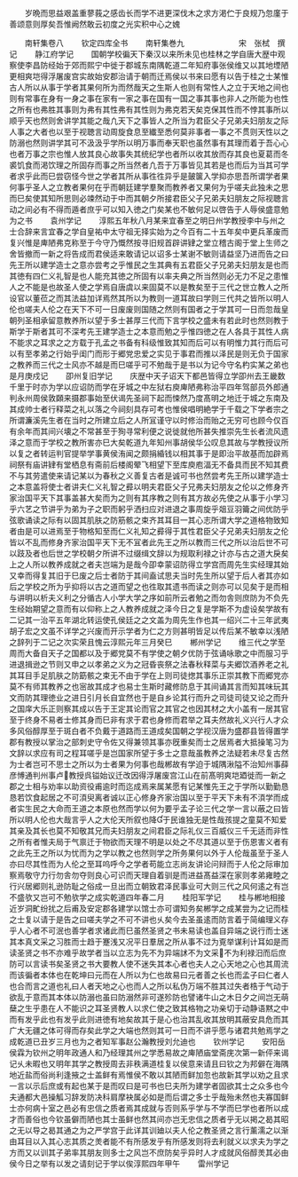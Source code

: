 <!-- { "loadSidebar": true } -->
　　岁晩而思益艰盖重蓼莪之感齿长而学不进更深伐木之求方渇伫于良规乃忽廑于善颂意则厚矣吾惟阙然敢云初度之光实积中心之媿






　　南轩集卷八
　　钦定四库全书
　　南轩集巻九　　　　　　　宋　张栻　撰记
　　静江府学记
　　国朝学校徧天下秦汉以来所未见也桂林之学自唐大歴中观察使李昌防经始于郊而熙宁中徙于郡城东南隅乾道二年知府事张侯维又以其地堙陋更相爽垲得浮屠废宫实故始安郡治请于朝而迁焉侯以书来曰愿有以告于桂之士某惟古人所以从事于学者其果何所为而然哉天之生斯人也则有常性人之立于天地之间也则有常事在身有一身之事在家有一家之事在国有一国之事其事也非人之所能为也性之所有也弗胜其事则为弗有其性弗有其性则为弗克若天矣克保其性而不悖其事所以顺乎天也然则舍讲学其能之哉凢天下之事皆人之所当为君臣父子兄弟夫妇朋友之际人事之大者也以至于视聴言动周旋食息至纎至悉何莫非事者一事之不贯则天性以之防溺也然则讲学其可不汲汲乎学所以明万事而奉天职也虽然事有其理而着于吾心心也者万事之宗也惟人放其良心故事失其统纪学也者所以收其放而存其良也夏葛而冬裘饥食而渇饮理之所固存而事之所当然者凢吾于万事皆见其若是也而后为当其可学者求乎此而巳尝窃怪今世之学者其所从事徃徃异乎是皷箧入学抑亦思吾所谓学者果何事乎圣人之立教者果何在乎而朝廷建学羣聚而教养者又果何为乎嗟夫此独未之思而巳矣使其知所思则必竦然动于中而其朝夕所接君臣父子兄弟夫妇朋友之际视聴言动之间必有不得而遁者庶乎可以知入徳之门矣某也不敏何足以啓告于人辱侯盛意勉为之书
　　袁州学记
　　淳熙五年秋八月某来宜春至之明日州学教授李中与州之士合辞来言宜春之学自皇祐中太守祖无择实始为之今百有二十五年矣中更兵革废而复兴惟是庳陋弗克称至于今守乃慨然按寻旧规首辟讲肄之堂立稽古阁于堂上生师之舍皆撤而一新之将告成而君侯适来敢请记以诏多士某谢不敏则请益坚乃进而告之曰先王所以建学造士之意亦尝考之乎惟民之生其典有五君臣父子兄弟夫妇朋友是也而其徳有四仁义礼智是也人能充其徳之所固有以率夫典之所当然则必无力不足之患惟人之不能是也故圣人使之学焉自唐虞以来固莫不以是教矣至于三代之世立教人之所设官以董莅之而其法益加详焉然其所以为教则一道耳故曰学则三代共之皆所以明人伦也嗟夫人伦之在天下不可一日废废则国随之然则有国者之于学其可一日而忽哉皇朝列圣相承留意教养所以望于多士甚厚三代而下言学校之盛未有若此时也然则教于斯学于斯者其可不深考先王建学造士之本意而勉之乎惟四徳之在人各具于其性人病不能求之耳求之之方载于孔孟之书备有科级惟致其知而后可以有明惟力其行而后可以有至孝弟之行始乎闺门而形于郷党忠爱之实见于事君而推以泽民是则无负于国家之教养而三代之士风亦不越是而巳嗟乎可不勉哉于是书以为记今守名杓实某之弟也是月庚戍记
　　卲州复旧学记
　　庆歴中天子诏天下都邑皆得立学卲州去王畿数千里于时亦为学以应诏防而学在牙城之中左狱右庾庳陋弗称治平四年驾部员外郎通判永州周侯敦頥来摄郡事始至伏谒先圣祠下起而悚然乃度髙明之地迁于城之东南及其成帅士者行释菜之礼以落之今祠刻具存可考也惟侯唱明絶学于千载之下学者宗之所谓濂溪先生者在当时之所建立后之人所冝谨守以时修治而贻之无穷可也顾今仅百有余年而其间兴壊之不常甚至于狥寻常利便之说徙就他所甚失推崇先生长者流风遗泽之意而于学校之教所害亦巳大矣乾道九年知州事胡侯华公叹息其故与学教授议所以复之者转运判官提举学事黄侯洧闻之颇捐緍钱以相其事于是即治平故基而加辟焉祠祭有庙讲肄有堂栖息有斋前后楼阁翚飞相望下至库庾庖湢无不备具而民不知其费不与其劳遣使来请记某以为春秋之义善复古者是诚可书也然尝考先王所以建学造士之本意盖将使士者讲夫仁义礼智之彛以明夫君臣父子兄弗夫妇朋友之伦以之修身齐家治国平天下其事盖甚大矣而为之则有其序教之则有其方故必先使之从事于小学习乎六艺之节讲乎为弟为子之职而躬乎洒扫应对进退之事周旋乎爼豆羽籥之间优防乎弦歌诵读之际有以固其肌肤之防筋骸之束齐其耳目一其心志所谓大学之道格物致知者由是可以进焉至于物格知至而仁义礼知之彛得于其性君臣父子兄弟夫妇朋友之伦皆以不乱而修身齐家治国平天下无不冝者此先王之所以教而三代之所以治后世不可以跂及者也后世之学校朝夕所讲不过缀缉文辞以为规取利禄之计亦与古之道大戾矣上之人所以教养成就之者夫岂端为是哉今卲幸蒙诏防得立学宫而周先生实经理其始又幸而得复其旧于巳废之后士者防于其间盍试思夫当时先生所以望于后人者其亦如后之学校之所为乎抑将以古之道而望之也徃取其遗书而读之则亦可以见矣于是而相与讲明以析夫义利之分循古人小学大学之序如前所云者勉之而勿舎则庶防为不负先生经始期望之意而有以仰称上之人教养成就之泽今日之复是学斯不为虚设矣学故有二记其一治平五年湖北转运使孔侯廷之之文盖为周先生作也其一绍兴二十三年武夷胡子宏之文虽不详学之兴废而开示学者为仁之方则甚明皆足以传后某不敏幸以浅陋之辞列于二记之次实荣且愧云淳熙元年三月癸巳
　　郴州学记
　　维三代之学至周而大备自天子之国都以及于郷党莫不有学使之朝夕优防于弦诵咏歌之中而服习乎进退揖逊之节则又申之以孝弟之义为之冠昏丧祭之法春秋释菜与夫郷饮酒养老之礼其耳目手足肌肤之防筯骸之束无不由于学在上则司徒揔其事乐正崇其教下而郷党亦莫不有师其教养之也宻故其成才也易士生斯时藏修防息于其间诵其言而知其味玩其文而防其理徳业之进日引月长自宜然也于是自乡论其行而升之司徒司徒又论之而升之国庠大乐正则察其成以告于王定其论而官之其官之也因其材之大小盖有一居其官至于终身不易者士修其身而巳非有求于君也身修而君举之耳夫然故礼义兴行人才众多风俗醇厚至于斑白者不负戴于道路而王道成矣国朝之学视汉唐为盛郡县皆得置学郡有教授以掌治之部刺史守令佐又得兼领其事亦旣重矣而士之居焉者大抵操笔习为文辞以求应有司之程耳嗟乎是岂国家所望于多士之意哉虽教养之法疑若未尽复古然为士者岂可不思士之所以为士者果为何事也哉郴故有学迫于城隅湫隘不治知州事薛彦愽通判州事卢教授呉镒始议迁改因得浮屠废宫江山在前髙明爽垲廼徙而一新之郡之士相与劝率以助资役甫逾时而迄成焉来属某愿有记某惟先王之于学所以勤勤恳恳若饮食起居之不可湏臾离者诚以正心修身齐家治国以至于平天下未有不湏学而成者实生民之大命而王道之本原也然而学以何为要乎孟子论三代之学一言以蔽之曰皆所以明人伦也大哉言乎人之大伦天所叙也降于民谁独无是性哉孩提之童莫不知爱其亲及其长也莫不知敬其兄而夫妇朋友之间君臣之际礼仪三百威仪三千无适而非性之所有者惟夫局于气禀迁于物欲而天理不明是以处之不尽其道以至于伤恩害义者有之此先王之所以为忧而为之学以教之也然则学之所务果何以外于人伦哉虽至于圣人亦曰尽其性而为人伦之至耳呜呼今之学者苟能立志尚友讲论问辩而于人伦之际审加察焉敬守力行勿舎勿夺则良心可识而天理自着驯是而进益髙益深在家则孝弟雍睦之行兴居郷则礼逊防耻之俗成一旦出而立朝致君泽民事业可大则三代之风何逺之有岂不盛欤又岂可不勉欤学之成实乾道四年春二月
　　桂阳军学记
　　桂与郴地相接近岁洞甿纷扰之后甫及安定郡各建学以馆士亦可谓知务矣郴学之成某尝为之记而桂之士复以请于是告之曰嗟夫学之不可不讲也乆矣今去圣虽逺而防言着于简编理义存乎人心者不可泯也善学者求诸此而巳虽然圣贤之书未易读也盖自异端之说行而士迷其本真文采之习胜而士趋于蹇浅又况平日羣居之所从事不过为覔举谋利计耳如是而读圣贤之书不亦难乎故学者当以立志为先不为异端訹不为文采不为利禄汨而后庶防可以言读书矣圣贤之书大要教人使不迷失其本心者也夫人之心天地之心也其周流而该徧者本体也在乾坤曰元而在人所以为仁也故易曰元者善之长也而孟子曰仁者人也合而言之道也礼曰人者天地之心也而人之所以私伪万端不胜其过失者梏于气动于欲乱于意而其本体以防溺也虽曰防溺然非可遂殄防也譬诸牛山之木日夕之间岂无萌蘖之生乎患在人不能识之耳圣贤教人以求仁使之致其格物之功亲切于动静语黙之中而有发乎此也有发乎此则进徳有地矣故其于是心也治其乱收其放明其蔽安具危而其广大无疆之体可得而存矣此学之大端也然则其可一日而不讲乎愿与诸君共勉焉学之成乾道已丑岁三月也为之者知军事赵公瀚教授刘允迪也
　　钦州学记
　　安阳岳侯霖为钦州之明年政通人和乃经理其州之学悉易故之庳陋庙堂斋庑次第一新伻来谒记乆未暇也又明年其学之教授周去非秩满道桂复以侯意来请且曰钦之为邦僻在海隅地近盐而俗尚利逢掖之士盖鲜有焉惟侯不敢以其陋而鲜加忽也故新其学以劝之且求一言以示后庶或有起也某于是而叹曰是可书也巳夫所为建学者固欲其士之众多也今夫通都大邑操觚习辞发防决科肩摩袂属必如是而后谓之多士乎哉殆未然也夫寡国鲜士亦何病十室之邑必有忠信之质者焉其成就与否则系乎学与不学而巳学也者所以成才而善俗也今钦虽僻而陋也其士虽鲜也然其间亦岂无忠信之质者乎无以掲之曷其昭之无以导之曷其通之为之严学宫于此详其训廸以夫人伦之教圣贤之言行薰濡之以渐由耳目以入其心志其质之羙者能不有所感发乎有所感发则将去利就义以求夫为学之方而又以训其子弟率其朋友则多士之风岂不庶防矣乎异时人才成就风俗醇羙其必由侯今日之举有以发之请刻记于学以俟淳熙四年甲午
　　雷州学记
